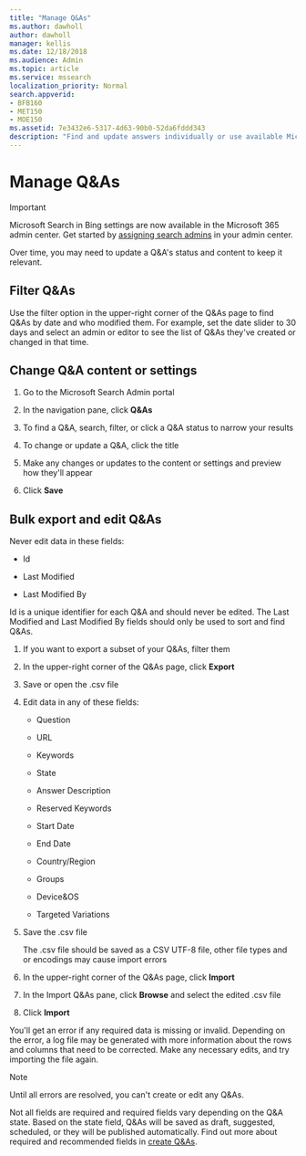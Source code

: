 ```yaml
---
title: "Manage Q&As"
ms.author: dawholl
author: dawholl
manager: kellis
ms.date: 12/18/2018
ms.audience: Admin
ms.topic: article
ms.service: mssearch
localization_priority: Normal
search.appverid:
- BFB160
- MET150
- MOE150
ms.assetid: 7e3432e6-5317-4d63-90b0-52da6fddd343
description: "Find and update answers individually or use available Microsoft Search tools to edit them all at once"
---
```


# Manage Q&As

> [!IMPORTANT]
> Microsoft Search in Bing settings are now available in the Microsoft 365 admin center. Get started by [assigning search admins](https://docs.microsoft.com/en-us/microsoftsearch/setup-microsoft-search#step-2-assign-search-admin-and-search-editor) in your admin center.
    
Over time, you may need to update a Q&A's status and content to keep it relevant.
  
## Filter Q&As

Use the filter option in the upper-right corner of the Q&As page to find Q&As by date and who modified them. For example, set the date slider to 30 days and select an admin or editor to see the list of Q&As they've created or changed in that time.
  
## Change Q&A content or settings

1. Go to the Microsoft Search Admin portal
    
2. In the navigation pane, click **Q&As**
    
3. To find a Q&A, search, filter, or click a Q&A status to narrow your results
    
4. To change or update a Q&A, click the title
    
5. Make any changes or updates to the content or settings and preview how they'll appear
    
6. Click **Save**
    
## Bulk export and edit Q&As

Never edit data in these fields:
  
- Id
    
- Last Modified
    
- Last Modified By
    
Id is a unique identifier for each Q&A and should never be edited. The Last Modified and Last Modified By fields should only be used to sort and find Q&As.
  
1. If you want to export a subset of your Q&As, filter them
    
2. In the upper-right corner of the Q&As page, click **Export**
    
3. Save or open the .csv file
    
4. Edit data in any of these fields:
    
   - Question
    
   - URL
      
   - Keywords
    
   - State
    
   - Answer Description
    
   - Reserved Keywords
    
   - Start Date
    
   - End Date
    
   - Country/Region
    
   - Groups
    
   - Device&amp;OS
    
   - Targeted Variations
    
5. Save the .csv file

    The .csv file should be saved as a CSV UTF-8 file, other file types and or encodings may cause import errors
    
6. In the upper-right corner of the Q&As page, click **Import**
    
7. In the Import Q&As pane, click **Browse** and select the edited .csv file 
    
8. Click **Import**
    
You'll get an error if any required data is missing or invalid. Depending on the error, a log file may be generated with more information about the rows and columns that need to be corrected. Make any necessary edits, and try importing the file again.
  
> [!NOTE]
> Until all errors are resolved, you can't create or edit any Q&As. 
  
Not all fields are required and required fields vary depending on the Q&A state. Based on the state field, Q&As will be saved as draft, suggested, scheduled, or they will be published automatically. Find out more about required and recommended fields in [create Q&As](create-qas.md).

  

